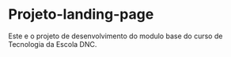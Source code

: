 # Projeto-landing-page
Este e o projeto de desenvolvimento do modulo base do curso de Tecnologia da Escola DNC.
